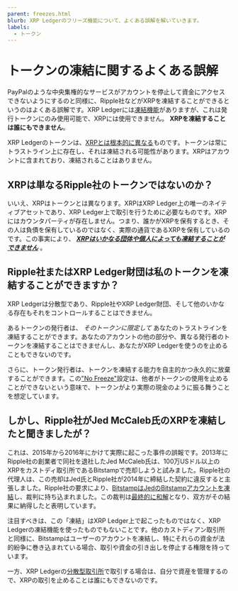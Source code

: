 ```yaml
---
parent: freezes.html
blurb: XRP Ledgerのフリーズ機能について、よくある誤解を解いていきます。
labels:
  - トークン
---
```

# トークンの凍結に関するよくある誤解

PayPalのような中央集権的なサービスがアカウントを停止して資金にアクセスできないようにするのと同様に、Ripple社などがXRPを凍結することができるというのはよくある誤解です。XRP Ledgerには[凍結機能](freezes.html)がありますが、これは発行トークンにのみ使用可能で、XRPには使用できません。 **XRPを凍結することは誰にもできません**。

XRP Ledgerのトークンは、[XRPとは根本的に異なる](currency-formats.html#comparison)ものです。トークンは常にトラストライン上に存在し、それは凍結される可能性があります。XRPはアカウントに含まれており、凍結されることはありません。

## XRPは単なるRipple社のトークンではないのか？ <!-- STYLE_OVERRIDE: just -->

いいえ、XRPはトークンとは異なります。XRPはXRP Ledger上の唯一のネイティブアセットであり、XRP Ledger上で取引を行うために必要なものです。XRPにはカウンタパーティが存在しません。つまり、誰かがXRPを保有するとき、その人は負債を保有しているのではなく、実際の通貨であるXRPを保有しているのです。この事実により、 _**<u>XRPはいかなる団体や個人によっても凍結することができません</u>**_ 。

## Ripple社またはXRP Ledger財団は私のトークンを凍結することができますか？

XRP Ledgerは分散型であり、Ripple社やXRP Ledger財団、そして他のいかなる存在もそれをコントロールすることはできません。

あるトークンの発行者は、 _そのトークンに限定して_ あなたのトラストラインを凍結することができます。あなたのアカウントの他の部分や、異なる発行者のトークンを凍結することはできませんし、あなたがXRP Ledgerを使うのを止めることもできないのです。

さらに、トークン発行者は、トークンを凍結する能力を自主的かつ永久的に放棄することができます。この["No Freeze"](freezes.html#no-freeze)設定は、他者がトークンの使用を止めることができないという意味で、トークンがより実際の現金のように振る舞うことを想定しています。


## しかし、Ripple社がJed McCaleb氏のXRPを凍結したと聞きましたが？

これは、2015年から2016年にかけて実際に起こった事件の誤報です。2013年にRipple社の創業者で同社を退社したJed McCaleb氏は、100万USドル以上のXRPをカストディ取引所であるBitstampで売却しようと試みました。Ripple社の代理人は、この売却はJed氏とRipple社が2014年に締結した契約に違反すると主張しました。Ripple社の要求により、[BitstampはJedのBitstampアカウントを凍結](https://www.coindesk.com/markets/2015/04/02/1-million-legal-fight-ensnares-ripple-bitstamp-and-jed-mccaleb/)し、裁判に持ち込まれました。この裁判は[最終的に和解](https://www.coindesk.com/markets/2016/02/12/ripple-settles-1-million-lawsuit-with-former-executive-and-founder/)となり、双方がその結果に納得したと表明しています。

注目すべきは、この「凍結」はXRP Ledger上で起こったものではなく、XRP Ledgerの凍結機能を使ったものでもないことです。他のカストディアン取引所と同様に、Bitstampはユーザーのアカウントを凍結し、特にそれらの資金が法的紛争に巻き込まれている場合、取引や資金の引き出しを停止する権限を持っています。

一方、XRP Ledgerの[分散型取引所](decentralized-exchange.html)で取引する場合は、自分で資産を管理するので、XRPの取引を止めることは誰にもできないのです。
